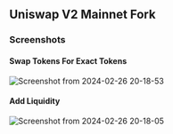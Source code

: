 ## Uniswap V2 Mainnet Fork
### Screenshots

#### Swap Tokens For Exact Tokens 
![Screenshot from 2024-02-26 20-18-53](https://github.com/Dannyswiss1/WCX-Test-Mainnet-fork/assets/137540755/e5aea8f1-18bc-45b4-b0f5-bfa9fe437788)

#### Add Liquidity
![Screenshot from 2024-02-26 20-18-05](https://github.com/Dannyswiss1/WCX-Test-Mainnet-fork/assets/137540755/8187a6f1-f9c5-4044-b41f-f1004ed27e5d)

